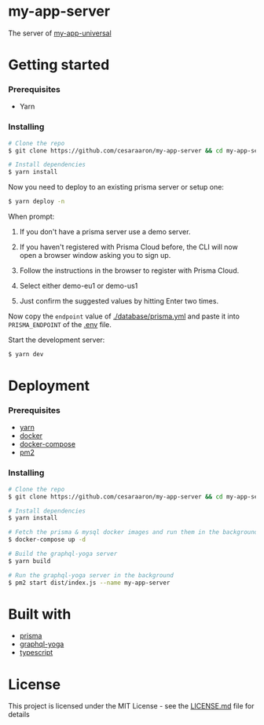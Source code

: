 # my-app-server
The server of [my-app-universal][my-app-universal]

[my-app-universal]: https://github.com/cesaraaron/my-app-universal

# Getting started
### Prerequisites
- Yarn

### Installing

```sh
# Clone the repo
$ git clone https://github.com/cesaraaron/my-app-server && cd my-app-server

# Install dependencies
$ yarn install
```

Now you need to deploy to an existing prisma server or setup one:

```sh
$ yarn deploy -n
```

When prompt:

1. If you don't have a prisma server use a demo server.

2. If you haven't registered with Prisma Cloud before, the CLI will now open a browser window asking you to sign up.

3. Follow the instructions in the browser to register with Prisma Cloud.

4. Select either demo-eu1 or demo-us1

5. Just confirm the suggested values by hitting Enter two times.

Now copy the `endpoint` value of [./database/prisma.yml](./database/prisma.yml) and paste it into `PRISMA_ENDPOINT` of the [.env](./.env) file.


Start the development server:

```sh
$ yarn dev
```

# Deployment
### Prerequisites
- [yarn](https://yarnpkg.com/lang/en/docs/install/)
- [docker](https://docs.docker.com/install/)
- [docker-compose](https://docs.docker.com/compose/install/#install-compose)
- [pm2](https://github.com/Unitech/pm2)


### Installing

```sh
# Clone the repo
$ git clone https://github.com/cesaraaron/my-app-server && cd my-app-server

# Install dependencies
$ yarn install

# Fetch the prisma & mysql docker images and run them in the background
$ docker-compose up -d

# Build the graphql-yoga server
$ yarn build

# Run the graphql-yoga server in the background
$ pm2 start dist/index.js --name my-app-server
```

# Built with
- [prisma](https://github.com/prisma/prisma)
- [graphql-yoga](https://github.com/prisma/graphql-yoga)
- [typescript](https://github.com/Microsoft/TypeScript)

# License
This project is licensed under the MIT License - see the [LICENSE.md](./LICENSE.md) file for details


[1]: https://www.prisma.io/docs/tutorials/deploy-prisma-servers/digital-ocean-(manual)-texoo6aemu/

